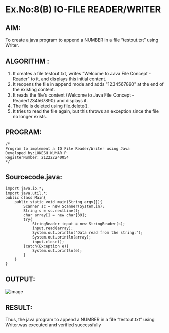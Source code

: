 # Ex.No:8(B) IO-FILE READER/WRITER
## AIM:
To create a java program to append a NUMBER in a file “testout.txt” using Writer.


## ALGORITHM :
1.	It creates a file testout.txt, writes "Welcome to Java File Concept -Reader" to it, and displays this initial content.
2.	It reopens the file in append mode and adds "1234567890" at the end of the existing content.
3.	It reads the file's content (Welcome to Java File Concept -Reader1234567890) and displays it.
4.	The file is deleted using file.delete().
5.	It tries to read the file again, but this throws an exception since the file no longer exists.




## PROGRAM:
 ```
/*
Program to implement a IO File Reader/Writer using Java
Developed by:LOKESH KUMAR P 
RegisterNumber: 212222240054 
*/
```

## Sourcecode.java:
```
import java.io.*;
import java.util.*;
public class Main{
    public static void main(String argv[]){
        Scanner sc = new Scanner(System.in);
        String s = sc.nextLine();
        char array[] = new char[39];
        try{
            StringReader input = new StringReader(s);
            input.read(array);
            System.out.println("Data read from the string:");
            System.out.println(array);
            input.close();
        }catch(Exception e){
            System.out.println(e);
        }
    }
}
```






## OUTPUT:
![image](https://github.com/user-attachments/assets/dedd455d-75e6-4004-b4af-5513ae04681a)



## RESULT:
Thus, the java program to append a NUMBER in a file “testout.txt” using Writer.was executed and verified successfully



